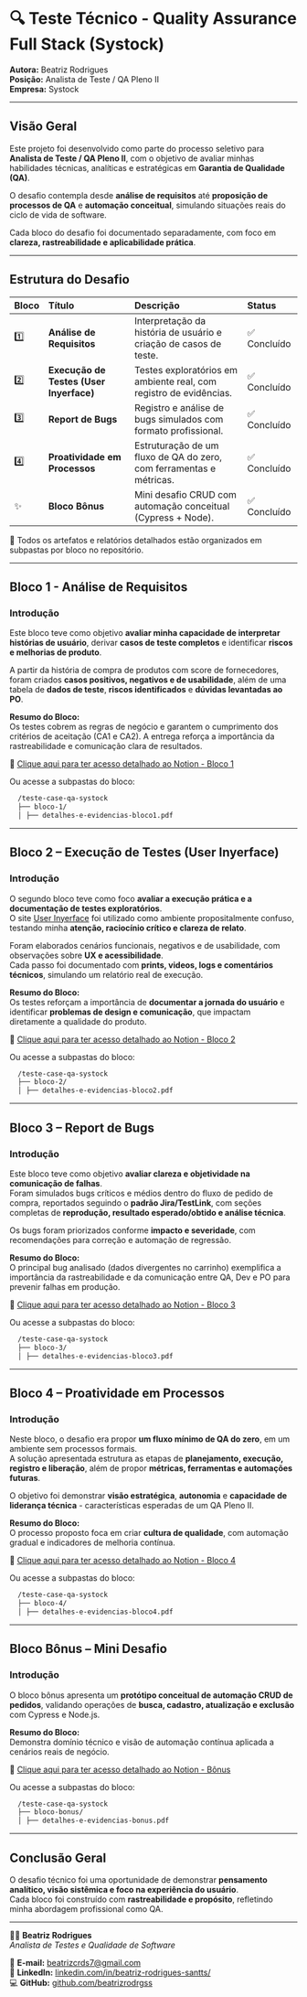 # 🔍 Teste Técnico - Quality Assurance Full Stack (Systock)

**Autora:** Beatriz Rodrigues  
**Posição:** Analista de Teste / QA Pleno II  
**Empresa:** Systock  

---


## Visão Geral

Este projeto foi desenvolvido como parte do processo seletivo para **Analista de Teste / QA Pleno II**, com o objetivo de avaliar minhas habilidades técnicas, analíticas e estratégicas em **Garantia de Qualidade (QA)**.  

O desafio contempla desde **análise de requisitos** até **proposição de processos de QA** e **automação conceitual**, simulando situações reais do ciclo de vida de software.  

Cada bloco do desafio foi documentado separadamente, com foco em **clareza, rastreabilidade e aplicabilidade prática**.

---

## Estrutura do Desafio

| Bloco | Título | Descrição | Status |
|:------|:--------|:-----------|:--------|
| 1️⃣ | **Análise de Requisitos** | Interpretação da história de usuário e criação de casos de teste. | ✅ Concluído |
| 2️⃣ | **Execução de Testes (User Inyerface)** | Testes exploratórios em ambiente real, com registro de evidências. | ✅ Concluído |
| 3️⃣ | **Report de Bugs** | Registro e análise de bugs simulados com formato profissional. | ✅ Concluído |
| 4️⃣ | **Proatividade em Processos** | Estruturação de um fluxo de QA do zero, com ferramentas e métricas. | ✅ Concluído |
| ✨ | **Bloco Bônus** | Mini desafio CRUD com automação conceitual (Cypress + Node). | ✅ Concluído |

📂 Todos os artefatos e relatórios detalhados estão organizados em subpastas por bloco no repositório.

---

## Bloco 1 - Análise de Requisitos

### Introdução
Este bloco teve como objetivo **avaliar minha capacidade de interpretar histórias de usuário**, derivar **casos de teste completos** e identificar **riscos e melhorias de produto**.

A partir da história de compra de produtos com score de fornecedores, foram criados **casos positivos, negativos e de usabilidade**, além de uma tabela de **dados de teste**, **riscos identificados** e **dúvidas levantadas ao PO**.

**Resumo do Bloco:**  
Os testes cobrem as regras de negócio e garantem o cumprimento dos critérios de aceitação (CA1 e CA2). A entrega reforça a importância da rastreabilidade e comunicação clara de resultados.  

🔗 [Clique aqui para ter acesso detalhado ao Notion - Bloco 1](https://www.notion.so/1-Bloco-1-An-lise-de-Requisitos-28ccf771c1bc8030a870d14459260d31?source=copy_link)

Ou acesse a subpastas do bloco:
```bash
  /teste-case-qa-systock
  ├── bloco-1/
  │ ├── detalhes-e-evidencias-bloco1.pdf
```

---

## Bloco 2 – Execução de Testes (User Inyerface)

### Introdução
O segundo bloco teve como foco **avaliar a execução prática e a documentação de testes exploratórios**.  
O site [User Inyerface](https://userinyerface.com/) foi utilizado como ambiente propositalmente confuso, testando minha **atenção, raciocínio crítico e clareza de relato**.

Foram elaborados cenários funcionais, negativos e de usabilidade, com observações sobre **UX e acessibilidade**.  
Cada passo foi documentado com **prints, videos, logs e comentários técnicos**, simulando um relatório real de execução.

**Resumo do Bloco:**  
Os testes reforçam a importância de **documentar a jornada do usuário** e identificar **problemas de design e comunicação**, que impactam diretamente a qualidade do produto.  

🔗 [Clique aqui para ter acesso detalhado ao Notion - Bloco 2](https://www.notion.so/2-Bloco-2-Execu-o-de-Testes-28dcf771c1bc8074b5c5cf9954482831?source=copy_link)

Ou acesse a subpastas do bloco:
```bash
  /teste-case-qa-systock
  ├── bloco-2/
  │ ├── detalhes-e-evidencias-bloco2.pdf
```

---

## Bloco 3 – Report de Bugs

### Introdução
Este bloco teve como objetivo **avaliar clareza e objetividade na comunicação de falhas**.  
Foram simulados bugs críticos e médios dentro do fluxo de pedido de compra, reportados seguindo o **padrão Jira/TestLink**, com seções completas de **reprodução, resultado esperado/obtido e análise técnica**.

Os bugs foram priorizados conforme **impacto e severidade**, com recomendações para correção e automação de regressão.

**Resumo do Bloco:**  
O principal bug analisado (dados divergentes no carrinho) exemplifica a importância da rastreabilidade e da comunicação entre QA, Dev e PO para prevenir falhas em produção.  

🔗 [Clique aqui para ter acesso detalhado ao Notion - Bloco 3](https://www.notion.so/3-Bloco-3-Report-de-Bugs-28dcf771c1bc80ef83abf2149e497c08?source=copy_link)

Ou acesse a subpastas do bloco:
```bash
  /teste-case-qa-systock
  ├── bloco-3/
  │ ├── detalhes-e-evidencias-bloco3.pdf
```

---

## Bloco 4 – Proatividade em Processos

### Introdução
Neste bloco, o desafio era propor **um fluxo mínimo de QA do zero**, em um ambiente sem processos formais.  
A solução apresentada estrutura as etapas de **planejamento, execução, registro e liberação**, além de propor **métricas, ferramentas e automações futuras**.

O objetivo foi demonstrar **visão estratégica**, **autonomia** e **capacidade de liderança técnica** - características esperadas de um QA Pleno II.

**Resumo do Bloco:**  
O processo proposto foca em criar **cultura de qualidade**, com automação gradual e indicadores de melhoria contínua.  

🔗 [Clique aqui para ter acesso detalhado ao Notion - Bloco 4](https://www.notion.so/4-Bloco-4-Proatividade-em-Processos-28dcf771c1bc80a7ab66d83bd716bdd5?source=copy_link)

Ou acesse a subpastas do bloco:
```bash
  /teste-case-qa-systock
  ├── bloco-4/
  │ ├── detalhes-e-evidencias-bloco4.pdf
```

---

## Bloco Bônus – Mini Desafio 

### Introdução
O bloco bônus apresenta um **protótipo conceitual de automação CRUD de pedidos**, validando operações de **busca, cadastro, atualização e exclusão** com Cypress e Node.js.

**Resumo do Bloco:**  
Demonstra domínio técnico e visão de automação contínua aplicada a cenários reais de negócio.  

🔗 [Clique aqui para ter acesso detalhado ao Notion - Bônus](https://www.notion.so/Bloco-B-nus-Mini-Desafio-28dcf771c1bc8070856cc0cc55be896b?source=copy_link)

Ou acesse a subpastas do bloco:
```bash
  /teste-case-qa-systock
  ├── bloco-bonus/
  │ ├── detalhes-e-evidencias-bonus.pdf
```
---

## Conclusão Geral

O desafio técnico foi uma oportunidade de demonstrar **pensamento analítico, visão sistêmica e foco na experiência do usuário**.  
Cada bloco foi construído com **rastreabilidade e propósito**, refletindo minha abordagem profissional como QA.

---

👩‍💻 **Beatriz Rodrigues**  
*Analista de Testes e Qualidade de Software*  

📧 **E-mail:** beatrizcrds7@gmail.com  
🔗 **LinkedIn:** [linkedin.com/in/beatriz-rodrigues-santts/](#)  
💻 **GitHub:** [github.com/beatrizrodrgss](#)
